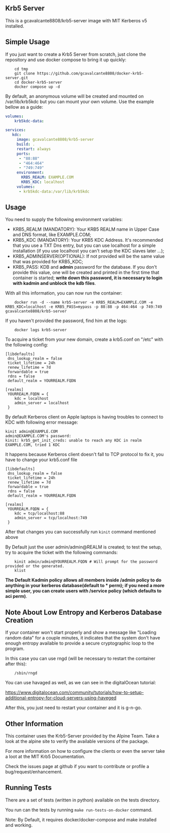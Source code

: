 Krb5 Server
-----------

This is a gcavalcante8808/krb5-server image with MIT Kerberos v5 installed.

Simple Usage
------------

If you just want to create a Krb5 Server from scratch, just clone the repository and use docker compose to bring it up quickly:

```
    cd tmp
    git clone https://github.com/gcavalcante8808/docker-krb5-server.git
    cd docker-krb5-server
    docker compose up -d
```

By default, an anonymous volume will be created and mounted on /var/lib/krb5kdc but you can mount your own
volume. Use the example bellow as a guide:

```yml
volumes:
    krb5kdc-data:

services:
   kdc:
     image: gcavalcante8808/krb5-server
     build: .
     restart: always
     ports:
      - "88:88"
      - "464:464"
      - "749:749"
     environment:
       KRB5_REALM: EXAMPLE.COM
       KRB5_KDC: localhost
     volumes:
      - krb5kdc-data:/var/lib/krb5kdc
```

Usage
-----

You need to supply the following environment variables:

 * KRB5_REALM (MANDATORY): Your KRB5 REALM name in Upper Case and DNS format, like EXAMPLE.COM;
 * KRB5_KDC (MANDATORY): Your KRB5 KDC Address. It's recommended that you use a TXT Dns entry, but you can use localhost for a simple installation (if you use localhost you can't setup the KDC slaves later ...);
 * KRB5_ADMINSERVER(OPTIONAL): If not provided will be the same value that was provided for KRB5_KDC;
 * KRB5_PASS: KDB and **admin** password for the database. If you don't provide this value, one will be created and printed in the first time that container is started; **write down this password, it is necessary to login with kadmin and unblock the kdb files**.

With all this information, you can now run the container:

```
    docker run -d --name krb5-server -e KRB5_REALM=EXAMPLE.COM -e KRB5_KDC=localhost -e KRB5_PASS=mypass -p 88:88 -p 464:464 -p 749:749 gcavalcante8808/krb5-server
```

If you haven't provided the password, find him at the logs:

```
    docker logs krb5-server
```

To acquire a ticket from your new domain, create a krb5.conf on "/etc" with the following config:

```
[libdefaults]
 dns_lookup_realm = false
 ticket_lifetime = 24h
 renew_lifetime = 7d
 forwardable = true
 rdns = false
 default_realm = YOURREALM.FQDN
 
[realms]
 YOURREALM.FQDN = {
    kdc = localhost
    admin_server = localhost
 }

```

By default Kerberos client on Apple laptops is having troubles to connect to KDC with following error message:
```
kinit admin@EXAMPLE.COM
admin@EXAMPLE.COM's password: 
kinit: krb5_get_init_creds: unable to reach any KDC in realm EXAMPLE.COM, tried 1 KDC
```

It happens because Kerberos client doesn't fall to TCP protocol to fix it, you have to change your krb5.conf file
```
[libdefaults]
 dns_lookup_realm = false
 ticket_lifetime = 24h
 renew_lifetime = 7d
 forwardable = true
 rdns = false
 default_realm = YOURREALM.FQDN
 
[realms]
 YOURREALM.FQDN = {
    kdc = tcp/localhost:88
    admin_server = tcp/localhost:749
 }

```

After that changes you can successfully run `kinit` command mentioned above

By Default just the user admin/admin@REALM is created; to test the setup, try to acquire the ticket with the following commands:

```
    kinit admin/admin@YOURREALM.FQDN # Will prompt for the password provided or the generated.
    klist
```

**The Default Kadmin policy allows all members inside /admin policy to do anything in your kerberos database(default to * perm); if you need a more simple user, you can create users with /service policy (which defaults to aci perm)**.

Note About Low Entropy and Kerberos Database Creation
-----------------------------------------------------

If your container won't start properly and show a message like "Loading random data" for a couple minutes, it indicates that the system don't have enough entropy available to provide a secure cryptographic loop to the program.

In this case you can use rngd (will be necessary to restart the container after this):

```
    /sbin/rngd
```

You can use havaged as well, as we can see in the digitalOcean tutorial:

https://www.digitalocean.com/community/tutorials/how-to-setup-additional-entropy-for-cloud-servers-using-haveged

After this, you just need to restart your container and it is g-n-go.

Other Information
-----------------

This container uses the Krb5-Server provided by the Alpine Team. Take a look at the alpine site to verify the available versions of the package.

For more information on how to configure the clients or even the server take a loot at the MIT Krb5 Documentation.

Check the issues page at github if you want to contribute or profile a bug/request/enhancement.

Running Tests
-------------

There are a set of tests (written in python) available on the tests directory. 

You run can the tests by running `make run-tests-on-docker` command.

Note: By Default, it requires docker/docker-compose and make installed and working.
